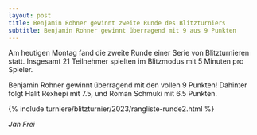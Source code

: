 ```yaml
---
layout: post
title: Benjamin Rohner gewinnt zweite Runde des Blitzturniers
subtitle: Benjamin Rohner gewinnt überragend mit 9 aus 9 Punkten
---
```


Am heutigen Montag fand die zweite Runde einer Serie von Blitzturnieren statt. Insgesamt 21 Teilnehmer spielten im Blitzmodus mit 5 Minuten pro Spieler.

Benjamin Rohner gewinnt überragend mit den vollen 9 Punkten! Dahinter folgt Halit Rexhepi mit 7.5, und Roman Schmuki mit 6.5 Punkten.

{% include turniere/blitzturnier/2023/rangliste-runde2.html %}

_Jan Frei_
